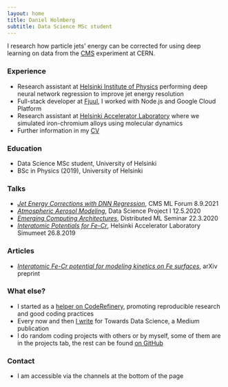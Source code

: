 ```yaml
---
layout: home
title: Daniel Holmberg
subtitle: Data Science MSc student
---
```


I research how particle jets' energy can be corrected for using deep learning on data from the [CMS](https://cms.cern) experiment at CERN. 

### Experience

- Research assistant at [Helsinki Institute of Physics](https://www.hip.fi) performing deep neural network regression to improve jet energy resolution
- Full-stack developer at [Fjuul](https://fjuul.com), I worked with Node.js and Google Cloud Platform
- Research assistant at [Helsinki Accelerator Laboratory](https://helsinki.fi/en/researchgroups/helsinki-accelerator-laboratory) where we simulated iron-chromium alloys using molecular dynamics
- Further information in my [CV](https://deinal.github.io/assets/holmberg_daniel_cv.pdf)

### Education

- Data Science MSc student, University of Helsinki
- BSc in Physics (2019), University of Helsinki

### Talks

- [_Jet Energy Corrections with DNN Regression_](https://www.slideshare.net/DanielHolmberg6/jet-energy-corrections-with-deep-neural-network-regression), CMS ML Forum 8.9.2021
- [_Atmospheric Aerosol Modeling_](https://www.slideshare.net/DanielHolmberg6/atmospheric-aerosol-modeling), Data Science Project I 12.5.2020
- [_Emerging Computing Architectures_](https://www.slideshare.net/DanielHolmberg6/emerging-computing-architectures), Distributed ML Seminar 22.3.2020
- [_Interatomic Potentials for Fe-Cr_](https://www.slideshare.net/DanielHolmberg6/interatomic-potential-for-fecr), Helsinki Accelerator Laboratory Simumeet 26.8.2019

### Articles

- [_Interatomic Fe-Cr potential for modeling kinetics on Fe surfaces_](https://arxiv.org/abs/2105.12859), arXiv preprint

### What else?

- I started as a [helper on CodeRefinery](https://coderefinery.github.io/2020-05-25-online/#helpers), promoting reproducible research and good coding practices
- Every now and then [I write](https://medium.com/@deinal) for Towards Data Science, a Medium publication
- I do random coding projects with others or by myself, some of them are in the projects tab, the rest can be found [on GitHub](https://github.com/deinal)

### Contact

- I am accessible via the channels at the bottom of the page
